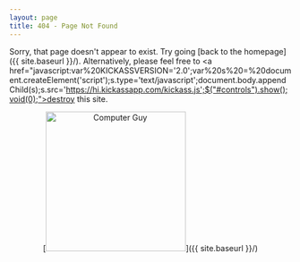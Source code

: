 ```yaml
---
layout: page
title: 404 - Page Not Found
---
```


Sorry, that page doesn't appear to exist. Try going [back to the homepage]({{ site.baseurl }}/). Alternatively, please feel free to <a href="javascript:var%20KICKASSVERSION='2.0';var%20s%20=%20document.createElement('script');s.type='text/javascript';document.body.appendChild(s);s.src='https://hi.kickassapp.com/kickass.js';$("#controls").show();void(0);">destroy this site</a>.

<center>
<div id="controls" style="display: none;"><img src="{{ site.baseurl }}/images/controls.png" alt="Controls"/></div>
[<img src="{{ site.baseurl }}/images/CompGuy.gif" alt="Computer Guy" style="width: 250px;"/>]({{ site.baseurl }}/)
</center>